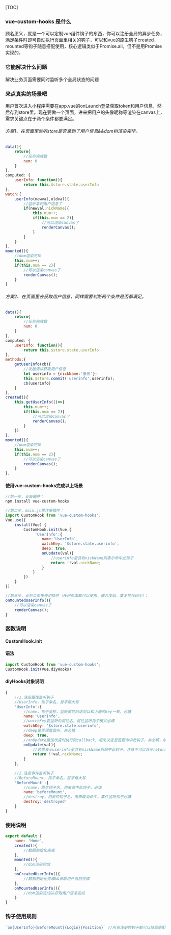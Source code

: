[TOC]

### vue-custom-hooks 是什么
顾名思义，就是一个可以定制vue组件钩子的东西，你可以注册全局的异步任务，满足条件时即可自动执行页面里相关的钩子，可以和vue的原生钩子created，mounted等钩子随意搭配使用，核心逻辑类似于Promise.all，但不是用Promise实现的。

### 它能解决什么问题
解决业务页面需要同时监听多个全局状态的问题

### 来点真实的场景吧
用户首次进入小程序需要在app.vue的onLaunch登录获取token和用户信息，然后存到store里。现在要做一个页面，进来把用户的头像昵称等渲染在canvas上，需求关键点在于两个条件都要满足。

###### 方案1、在页面里监听store是否拿到了用户信息&&dom树渲染完毕。
```javascript
data(){
	return{
		//任务完成数
		num: 0
	}
},
computed: {
	userInfo: function(){
		return this.$store.state.userInfo
},
watch:{
	userInfo(newval,oldval){
		//监听拿到用户信息了
		if(newval.nickName){
			this.num++;
			if(this.num == 2){
				//可以渲染canvas了
				renderCanvas();
			}
		}
	}
},
mounted(){
	//dom渲染完毕
	this.num++;
	if(this.num == 2){
		//可以渲染canvas了
		renderCanvas();
	}
}
```

###### 方案2、在页面里去获取用户信息，同样需要判断两个条件是否都满足。
```javascript
data(){
	return{
		//任务完成数
		num: 0
	}
},
computed: {
	userInfo: function(){
		return this.$store.state.userInfo
},
methods:{
	getUserInfo(cb){
		//发起请求获取用户信息
		let userinfo = {nickName:'张三'};
		this.$store.commit('userinfo',userinfo);
		cb(userinfo)
	}
},
created(){
	this.getUserInfo(()=>{
		this.num++;
		if(this.num == 2){
			//可以渲染canvas了
			renderCanvas();
		}
	})
},
mounted(){
	//dom渲染完毕
	this.num++;
	if(this.num == 2){
		//可以渲染canvas了
		renderCanvas();
	}
},
```

#### 使用vue-custom-hooks完成以上场景
```javascript
//第一步，安装插件：
npm install vue-custom-hooks

//第二步，main.js里注册插件：
import CustomHook from 'vue-custom-hooks';
Vue.use({
	install(Vue) {
		CustomHook.init(Vue,{
			 'UserInfo':{
				name:'UserInfo',
				watchKey: '$store.state.userinfo',
				deep: true,
				onUpdate(val){
					//userinfo里含有nickName则表示命中此钩子
					return !!val.nickName;
				}
			}
		})
	}
})

//第三步，业务页面里使用插件（任何页面都可以使用，耦合度低，重复性代码少）：
onMountedUserInfo(){
	//可以渲染canvas了
	renderCanvas();
}

```

### 函数说明
#### CustomHook.init

#### 语法
````javascript
import CustomHook from 'vue-custom-hooks';
CustomHook.init(Vue,diyHooks)
````

#### diyHooks对象说明
````javascript
{
	//1.注册属性监听钩子
	//UserInfo，钩子单名，首字母大写
	'UserInfo':{
		//name，钩子全称，监听属性的话可以和上面的key一致，必填
		name:'UserInfo',
		//watchKey要监听的属性名，属性监听钩子模式必填
		watchKey: '$store.state.userinfo',
		//deep是否深度监听，非必填
		deep: true,
		//onUpdate属性改变时执行的callback，用来决定是否要命中此钩子，非必填，缺省值相当于返回了!!val
		onUpdate(val){
			//这里表示userinfo里含有nickName则命中此钩子。注意不可以异步return
			return !!val.nickName;
		}
	},
	
	//2.注册事件监听钩子
	//BeforeMount，钩子单名，首字母大写
	'BeforeMount':{
		//name，原生钩子名，用来命中此钩子，必填
		name:'beforeMount',
		//destroy，相反的钩子名，用来取消命中，事件监听钩子必填
		destroy:'destroyed'
	}
}
````

### 使用说明
````javascript
export default {
	name: 'Home',
	created(){
		//数据初始化完成
	},
	mounted(){
		//dom渲染完成
	},
	onCreatedUserInfo(){
		//数据初始化完成&&获取用户信息完成
	},
	onMountedUserInfo(){
		//dom渲染完成&&获取用户信息完成
	}
}
````

### 钩子使用规则
````javascript
`on{UserInfo}{BeforeMount}{Login}{Position}` //所有注册的钩子都可以随意搭配，声明的顺序不影响钩子执行
````

